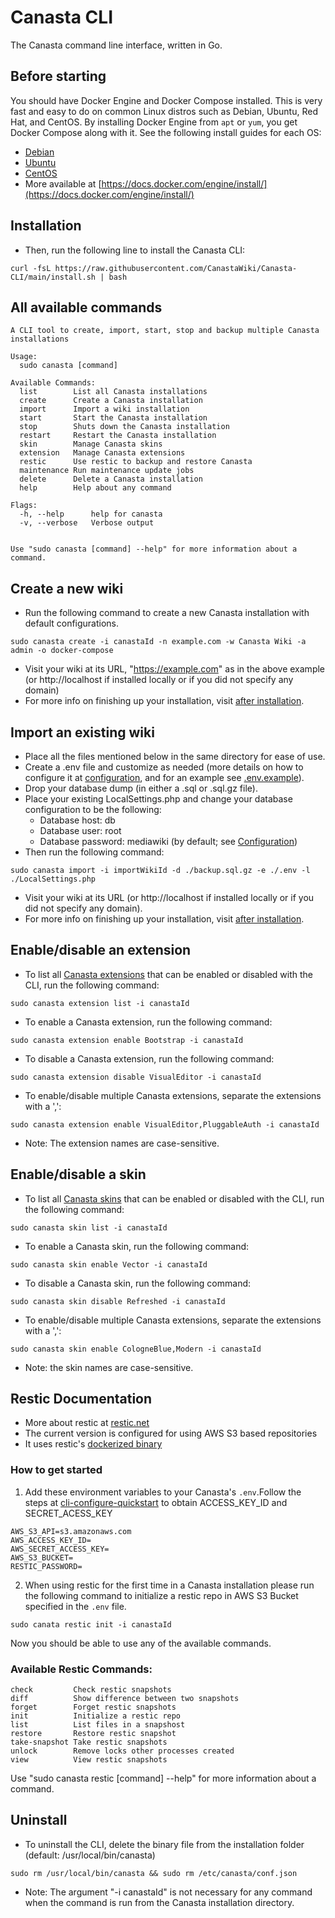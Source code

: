 # Canasta CLI
The Canasta command line interface, written in Go.

## Before starting
You should have Docker Engine and Docker Compose installed. This is very fast and easy to do on common Linux distros such as Debian, Ubuntu, Red Hat, and CentOS. By installing Docker Engine from `apt` or `yum`, you get Docker Compose along with it. See the following install guides for each OS:

* [Debian](https://docs.docker.com/engine/install/debian/)
* [Ubuntu](https://docs.docker.com/engine/install/ubuntu/)
* [CentOS](https://docs.docker.com/engine/install/centos/)
* More available at [https://docs.docker.com/engine/install/](https://docs.docker.com/engine/install/)

## Installation
* Then, run the following line to install the Canasta CLI:

```
curl -fsL https://raw.githubusercontent.com/CanastaWiki/Canasta-CLI/main/install.sh | bash
``` 

## All available commands

```
A CLI tool to create, import, start, stop and backup multiple Canasta installations

Usage:
  sudo canasta [command]

Available Commands:
  list        List all Canasta installations
  create      Create a Canasta installation
  import      Import a wiki installation
  start       Start the Canasta installation
  stop        Shuts down the Canasta installation
  restart     Restart the Canasta installation
  skin        Manage Canasta skins
  extension   Manage Canasta extensions
  restic      Use restic to backup and restore Canasta
  maintenance Run maintenance update jobs
  delete      Delete a Canasta installation
  help        Help about any command

Flags:
  -h, --help      help for canasta
  -v, --verbose   Verbose output


Use "sudo canasta [command] --help" for more information about a command.
```
## Create a new wiki
* Run the following command to create a new Canasta installation with default configurations.
```
sudo canasta create -i canastaId -n example.com -w Canasta Wiki -a admin -o docker-compose
```
* Visit your wiki at its URL, "https://example.com" as in the above example (or http://localhost if installed locally or if you did not specify any domain)
* For more info on finishing up your installation, visit [after installation](setup.md#after-installation).

## Import an existing wiki
* Place all the files mentioned below in the same directory for ease of use.
* Create a .env file and customize as needed (more details on how to configure it at [configuration](setup.md#configuration), and for an example see [.env.example](https://github.com/CanastaWiki/Canasta-DockerCompose/blob/main/.env.example)).
* Drop your database dump (in either a .sql or .sql.gz file).
* Place your existing LocalSettings.php and change your database configuration to be the following:
  * Database host: db
  * Database user: root
  * Database password: mediawiki (by default; see [Configuration](setup.md#configuration))
* Then run the following command:
```
sudo canasta import -i importWikiId -d ./backup.sql.gz -e ./.env -l ./LocalSettings.php  
```
* Visit your wiki at its URL (or http://localhost if installed locally or if you did not specify any domain).
* For more info on finishing up your installation, visit [after installation](setup.md#after-installation).

## Enable/disable an extension
* To list all [Canasta extensions](https://canasta.wiki/documentation/#extensions-included-in-canasta) that can be enabled or disabled with the CLI, run the following command:
```
sudo canasta extension list -i canastaId
```
* To enable a Canasta extension, run the following command:
```
sudo canasta extension enable Bootstrap -i canastaId
```
* To disable a Canasta extension, run the following command:
```
sudo canasta extension disable VisualEditor -i canastaId
```
* To enable/disable multiple Canasta extensions, separate the extensions with a ',':
```
sudo canasta extension enable VisualEditor,PluggableAuth -i canastaId
```
* Note: The extension names are case-sensitive.


## Enable/disable a skin
* To list all [Canasta skins](https://canasta.wiki/documentation/#skins-included-in-canasta) that can be enabled or disabled with the CLI, run the following command:
```
sudo canasta skin list -i canastaId
```
* To enable a Canasta skin, run the following command:
```
sudo canasta skin enable Vector -i canastaId
```
* To disable a Canasta skin, run the following command:
```
sudo canasta skin disable Refreshed -i canastaId
```
* To enable/disable multiple Canasta extensions, separate the extensions with a ',':
```
sudo canasta skin enable CologneBlue,Modern -i canastaId
```
* Note: the skin names are case-sensitive.

## Restic Documentation
* More about restic at [restic.net](https://restic.net)
* The current version is configured for using AWS S3 based repositories
* It uses restic's [dockerized binary](https://hub.docker.com/r/restic/restic)

### How to get started
1. Add these environment variables to your Canasta's `.env`.Follow the steps at [cli-configure-quickstart](https://docs.aws.amazon.com/cli/latest/userguide/cli-configure-quickstart.html#cli-configure-quickstart-creds-create) to obtain ACCESS_KEY_ID and SECRET_ACESS_KEY
```
AWS_S3_API=s3.amazonaws.com
AWS_ACCESS_KEY_ID=
AWS_SECRET_ACCESS_KEY=
AWS_S3_BUCKET=
RESTIC_PASSWORD=
```
2. When using restic for the first time in a Canasta installation please run the following command to initialize a restic repo in AWS S3 Bucket specified in the `.env` file.
```
sudo canata restic init -i canastaId
```
Now you should be able to use any of the available commands.

### Available Restic Commands:
  ```
  check         Check restic snapshots
  diff          Show difference between two snapshots
  forget        Forget restic snapshots
  init          Initialize a restic repo
  list          List files in a snapshost
  restore       Restore restic snapshot
  take-snapshot Take restic snapshots
  unlock        Remove locks other processes created
  view          View restic snapshots
  ```
Use "sudo canasta restic [command] --help" for more information about a command.

## Uninstall
* To uninstall the CLI, delete the binary file from the installation folder (default: /usr/local/bin/canasta)
```
sudo rm /usr/local/bin/canasta && sudo rm /etc/canasta/conf.json
```
* Note: The argument "-i canastaId" is not necessary for any command when the command is run from the Canasta installation directory.
